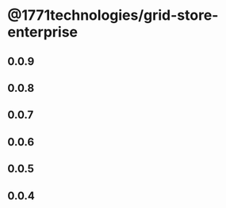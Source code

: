 # @1771technologies/grid-store-enterprise

## 0.0.9

## 0.0.8

## 0.0.7

## 0.0.6

## 0.0.5

## 0.0.4
